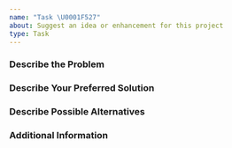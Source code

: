 ```yaml
---
name: "Task \U0001F527"
about: Suggest an idea or enhancement for this project
type: Task
---
```


### Describe the Problem

<!-- A clear and concise description of what the problem is. Ex. I'm always frustrated when [...] -->
<!-- Use sub-issues to split up big tasks in smaller issues. -->

### Describe Your Preferred Solution

<!-- A clear and concise description of what you want to happen. -->

### Describe Possible Alternatives

<!-- A clear and concise description of any alternative solutions or features you've considered. -->

### Additional Information

<!-- Add any other context (e.g. logs, screenshots, environment, related issues etc.) about the problem here. -->
